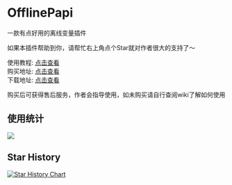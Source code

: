# OfflinePapi

一款有点好用的离线变量插件

如果本插件帮助到你，请帮忙右上角点个Star就对作者很大的支持了～

使用教程: [点击查看](https://ricedoc.handyplus.cn/wiki/OfflinePapi/README/)  
购买地址: [点击查看](https://afdian.net/item/250e635cce3611eda09152540025c377)  
下载地址: [点击查看](https://github.com/handy-git/OfflinePapi/releases)

购买后可获得售后服务，作者会指导使用，如未购买请自行查阅wiki了解如何使用

## 使用统计

![](https://bstats.org/signatures/bukkit/ip2region.svg)

## Star History

[![Star History Chart](https://api.star-history.com/svg?repos=handy-git/OfflinePapi&type=Date)](https://star-history.com/#handy-git/OfflinePapi&Date)
